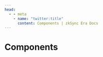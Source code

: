 ```yaml
---
head:
  - - meta
    - name: "twitter:title"
      content: Components | zkSync Era Docs
---
```


# Components
